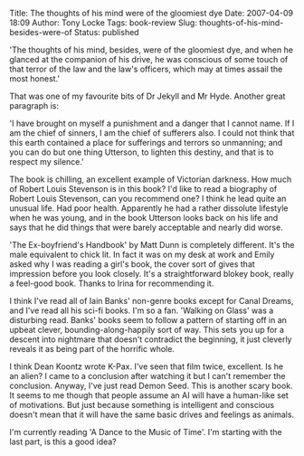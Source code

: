 Title: The thoughts of his mind were of the gloomiest dye
Date: 2007-04-09 18:09
Author: Tony Locke
Tags: book-review
Slug: thoughts-of-his-mind-besides-were-of
Status: published

'The thoughts of his mind, besides, were of the gloomiest dye, and when he glanced at the companion of his drive, he was conscious of some touch of that terror of the law and the law's officers, which may at times assail the most honest.'  
  
That was one of my favourite bits of Dr Jekyll and Mr Hyde. Another great paragraph is:  
  
'I have brought on myself a punishment and a danger that I cannot name. If I am the chief of sinners, I am the chief of sufferers also. I could not think that this earth contained a place for sufferings and terrors so unmanning; and you can do but one thing Utterson, to lighten this destiny, and that is to respect my silence.'  
  
The book is chilling, an excellent example of Victorian darkness. How much of Robert Louis Stevenson is in this book? I'd like to read a biography of Robert Louis Stevenson, can you recommend one? I think he lead quite an unusual life. Had poor health. Apparently he had a rather dissolute lifestyle when he was young, and in the book Utterson looks back on his life and says that he did things that were barely acceptable and nearly did worse.  
  
'The Ex-boyfriend's Handbook' by Matt Dunn is completely different. It's the male equivalent to chick lit. In fact it was on my desk at work and Emily asked why I was reading a girl's book, the cover sort of gives that impression before you look closely. It's a straightforward blokey book, really a feel-good book. Thanks to Irina for recommending it.  
  
I think I've read all of Iain Banks' non-genre books except for Canal Dreams, and I've read all his sci-fi books. I'm so a fan. 'Walking on Glass' was a disturbing read. Banks' books seem to follow a pattern of starting off in an upbeat clever, bounding-along-happily sort of way. This sets you up for a descent into nightmare that doesn't contradict the beginning, it just cleverly reveals it as being part of the horrific whole.  
  
I think Dean Koontz wrote K-Pax. I've seen that film twice, excellent. Is he an alien? I came to a conclusion after watching it but I can't remember the conclusion. Anyway, I've just read Demon Seed. This is another scary book. It seems to me though that people assume an AI will have a human-like set of motivations. But just because something is intelligent and conscious doesn't mean that it will have the same basic drives and feelings as animals.  
  
I'm currently reading 'A Dance to the Music of Time'. I'm starting with the last part, is this a good idea?
